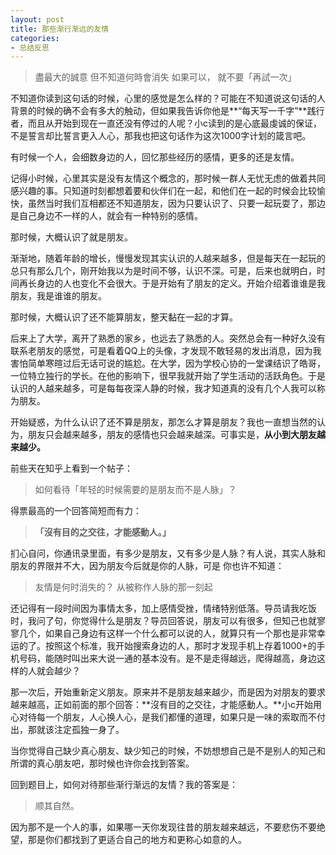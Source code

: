 ```yaml
---
layout: post
title: 那些渐行渐远的友情
categories:
- 总结反思
---
```

>盡最大的誠意
但不知道何時會消失
如果可以，
就不要「再試一次」

不知道你读到这句话的时候，心里的感觉是怎么样的？可能在不知道说这句话的人背景的时候的确不会有多大的触动，但如果我告诉你他是**“每天写一千字”**践行者，而且从开始到现在一直还没有停过的人呢？小c读到的是心底最虔诚的保证，不是誓言却比誓言更入人心，那我也把这句话作为这次1000字计划的箴言吧。

有时候一个人，会细数身边的人，回忆那些经历的感情，更多的还是友情。

记得小时候，心里其实是没有友情这个概念的，那时候一群人无忧无虑的做着共同感兴趣的事。只知道时刻都想着要和伙伴们在一起，和他们在一起的时候会比较愉快，虽然当时我们互相都还不知道朋友，因为只要认识了、只要一起玩耍了，那边是自己身边不一样的人，就会有一种特别的感情。

那时候，大概认识了就是朋友。

渐渐地，随着年龄的增长，慢慢发现其实认识的人越来越多，但是每天在一起玩的总只有那么几个，刚开始我以为是时间不够，认识不深。可是，后来也就明白，时间再长身边的人也变化不会很大。于是开始有了朋友的定义。开始介绍着谁谁是我朋友，我是谁谁的朋友。

那时候，大概认识了还不能算朋友，整天黏在一起的才算。

后来上了大学，离开了熟悉的家乡，也远去了熟悉的人。突然总会有一种好久没有联系老朋友的感觉，可是看着QQ上的头像，才发现不敢轻易的发出消息，因为我害怕简单寒暄过后无话可说的尴尬。在大学，因为学校心协的一堂课结识了皓哥，一位特立独行的学长。在他的影响下，很早我就开始了学生活动的活跃角色。于是认识的人越来越多，可是每每夜深人静的时候，我才知道真的没有几个人我可以称为朋友。

开始疑惑，为什么认识了还不算是朋友，那怎么才算是朋友？我也一直想当然的认为，朋友只会越来越多，朋友的感情也只会越来越深。可事实是，**从小到大朋友越来越少。**

前些天在知乎上看到一个帖子：
>如何看待「年轻的时候需要的是朋友而不是人脉」？

得票最高的一个回答简短而有力：

> **「沒有目的之交往，才能感動人。」**

扪心自问，你通讯录里面，有多少是朋友，又有多少是人脉？有人说，其实人脉和朋友的界限并不大，因为朋友今后就是你的人脉，可是 你也许不知道：
>友情是何时消失的？ 从被称作人脉的那一刻起

还记得有一段时间因为事情太多，加上感情受挫，情绪特别低落。导员请我吃饭时，我问了句，你觉得什么是朋友？导员回答说，朋友可以有很多，但知己也就寥寥几个，如果自己身边有这样一个什么都可以说的人，就算只有一个那也是非常幸运的了。按照这个标准，我开始搜索身边的人，那时才发现手机上存着1000+的手机号码，能随时叫出来大说一通的基本没有。是不是走得越远，爬得越高，身边这样的人就会越少？

那一次后，开始重新定义朋友。原来并不是朋友越来越少，而是因为对朋友的要求越来越高，正如前面的那个回答：**沒有目的之交往，才能感動人。**小c开始用心对待每一个朋友，人心换人心，是我们都懂的道理，如果只是一味的索取而不付出，那就该注定孤独一身了。

当你觉得自己缺少真心朋友、缺少知己的时候，不妨想想自己是不是别人的知己和所谓的真心朋友吧，那时候也许你会找到答案。

回到题目上，如何对待那些渐行渐远的友情？我的答案是：
>顺其自然。

因为那不是一个人的事，如果哪一天你发现往昔的朋友越来越远，不要悲伤不要绝望，那是你们都找到了更适合自己的地方和更称心如意的人。